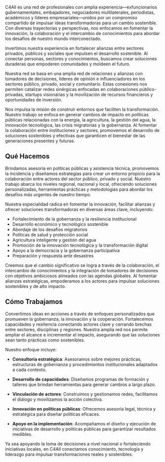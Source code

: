 C4All es una red de profesionales con amplia experiencia—exfuncionarios gubernamentales, embajadores, negociadores multilaterales, periodistas, académicos y líderes empresariales—unidos por un compromiso compartido de impulsar ideas transformadoras para un cambio sostenible. Con diversas trayectorias y perspectivas, nos enfocamos en fomentar la innovación, la colaboración y el intercambio de conocimientos para abordar los desafíos de nuestro mundo interconectado.  

Invertimos nuestra experiencia en fortalecer alianzas entre sectores privados, públicos y sociales que impulsen el desarrollo sostenible. Al conectar personas, sectores y conocimientos, buscamos crear soluciones duraderas que empoderen comunidades y moldeen el futuro.  

Nuestra red se basa en una amplia red de relaciones y alianzas con tomadores de decisiones, líderes de opinión e influenciadores en los sectores público, privado, social y comunitario. Estas conexiones nos permiten catalizar redes sinérgicas enfocadas en colaboraciones público-privadas, startups visionarias y la movilización de recursos financieros y oportunidades de inversión.  

Nos impulsa la misión de construir entornos que faciliten la transformación. Nuestro trabajo se enfoca en generar cambios de impacto en políticas públicas relacionadas con la energía, la agricultura, la gestión del agua, la innovación tecnológica, las crisis migratorias y la gobernanza. Al fomentar la colaboración entre instituciones y sectores, promovemos el desarrollo de soluciones sostenibles y efectivas que garanticen el bienestar de las generaciones presentes y futuras.  

## Qué Hacemos  

Brindamos asesoría en políticas públicas y asistencia técnica, promovemos la incidencia y diseñamos estrategias para crear un entorno propicio para la colaboración entre actores del sector público, privado y social. Nuestro trabajo abarca los niveles regional, nacional y local, ofreciendo soluciones personalizadas, herramientas prácticas y metodologías para abordar los desafíos más urgentes de nuestro tiempo.  

Nuestra especialidad radica en fomentar la innovación, facilitar alianzas y ofrecer soluciones transformadoras en diversas áreas clave, incluyendo:  

* Fortalecimiento de la gobernanza y la resiliencia institucional  
* Desarrollo económico y tecnológico sostenible  
* Abordaje de los desafíos migratorios  
* Políticas de salud y protección social  
* Agricultura inteligente y gestión del agua  
* Promoción de la innovación tecnológica y la transformación digital  
* Apoyo a la democracia y la gobernanza participativa  
* Preparación y respuesta ante desastres  

Creemos que el cambio significativo se logra a través de la colaboración, el intercambio de conocimientos y la integración de tomadores de decisiones con objetivos ambiciosos alineados con las agendas globales. Al fomentar alianzas estratégicas, empoderamos a los actores para impulsar soluciones sostenibles y de alto impacto.  

## Cómo Trabajamos  

Convertimos ideas en acciones a través de enfoques personalizados que promueven la gobernanza, la innovación y la cooperación. Fortalecemos capacidades y resiliencia conectando actores clave y cerrando brechas entre sectores, disciplinas y regiones. Nuestra amplia red nos permite ampliar el alcance e incrementar el impacto, asegurando que las soluciones sean tanto prácticas como sostenibles.  

Nuestro enfoque incluye:  

- **Consultoría estratégica**: Asesoramos sobre mejores prácticas, estructuras de gobernanza y procedimientos institucionales adaptados a cada contexto.  

- **Desarrollo de capacidades**: Diseñamos programas de formación y talleres que brindan herramientas para generar cambios a largo plazo.  

- **Vinculación de actores**: Construimos y gestionamos redes, facilitamos el diálogo y movilizamos la acción colectiva.  

- **Innovación en políticas públicas**: Ofrecemos asesoría legal, técnica y estratégica para diseñar políticas eficaces.  

- **Apoyo en la implementación**: Acompañamos el diseño y ejecución de iniciativas de desarrollo y políticas públicas para garantizar resultados medibles.  

Ya sea apoyando la toma de decisiones a nivel nacional o fortaleciendo iniciativas locales, en C4All conectamos conocimiento, tecnología y liderazgo para impulsar transformaciones reales y sostenibles.  
